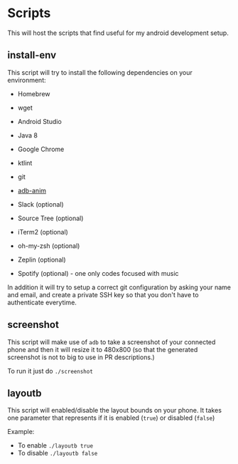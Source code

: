 # Scripts

This will host the scripts that find useful for my android development setup.

## install-env

This script will try to install the following dependencies on your environment:
- Homebrew
- wget
- Android Studio
- Java 8
- Google Chrome
- ktlint
- git
- [adb-anim](https://medium.com/@danielhorowitzz/adb-anim-a-homebrew-tap-for-toggling-android-animations-69864c65f9a5)

- Slack (optional)
- Source Tree (optional)
- iTerm2 (optional)
- oh-my-zsh (optional)
- Zeplin (optional)
- Spotify (optional) - one only codes focused with music

In addition it will try to setup a correct git configuration by asking your name and email, and create a private SSH key so that you don't have to authenticate everytime.

## screenshot

This script will make use of `adb` to take a screenshot of your connected phone and then it will resize it to 480x800 (so that the generated screenshot is not to big to use in PR descriptions.)

To run it just do `./screenshot`

## layoutb 

This script will enabled/disable the layout bounds on your phone. It takes one parameter that represents if it is enabled (`true`) or disabled (`false`)

Example:

- To enable `./layoutb true`
- To disable `./layoutb false`
